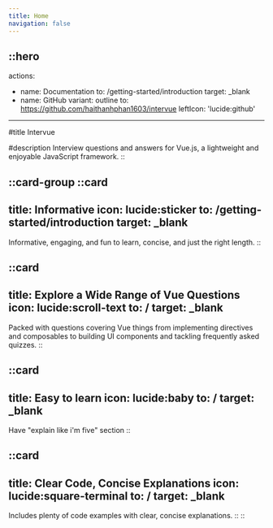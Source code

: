 ```yaml
---
title: Home
navigation: false
---
```


::hero
---

actions:
  - name: Documentation
    to: /getting-started/introduction
    target: _blank
  - name: GitHub
    variant: outline
    to: https://github.com/haithanhphan1603/intervue
    leftIcon: 'lucide:github'
---

#title
Intervue

#description
Interview questions and answers for Vue.js, a lightweight and enjoyable JavaScript framework.
::

::card-group
  ::card
  ---
  title: Informative
  icon: lucide:sticker
  to: /getting-started/introduction
  target: _blank
  ---
  Informative, engaging, and fun to learn, concise, and just the right length.
  ::

  ::card
  ---
  title: Explore a Wide Range of Vue Questions
  icon: lucide:scroll-text
  to: /
  target: _blank
  ---
  Packed with questions covering Vue things from implementing directives and composables to building UI components and tackling frequently asked quizzes.
  ::

  ::card
  ---
  title: Easy to learn
  icon: lucide:baby
  to: /
  target: _blank
  ---
  Have "explain like i'm five" section
  ::

  ::card
  ---
  title: Clear Code, Concise Explanations
  icon: lucide:square-terminal
  to: /
  target: _blank
  ---
  Includes plenty of code examples with clear, concise explanations.
  ::
::

